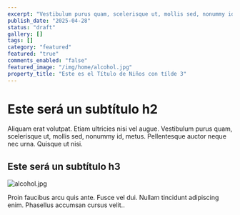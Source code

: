 ```yaml
---
excerpt: "Vestibulum purus quam, scelerisque ut, mollis sed, nonummy id, metus. Pellentesque auctor neque nec urna. Quisque ut nisi."
publish_date: "2025-04-28"
status: "draft"
gallery: []
tags: []
category: "featured"
featured: "true"
comments_enabled: "false"
featured_image: "/img/home/alcohol.jpg"
property_title: "Este es el Título de Niños con tílde 3"
---
```

# Este será un subtítulo h2

Aliquam erat volutpat. Etiam ultricies nisi vel augue. Vestibulum purus quam, scelerisque ut, mollis sed, nonummy id, metus. Pellentesque auctor neque nec urna. Quisque ut nisi.

## Este será un subtítulo h3

![alcohol.jpg](/img/home/alcohol.jpg)

Proin faucibus arcu quis ante. Fusce vel dui. Nullam tincidunt adipiscing enim. Phasellus accumsan cursus velit..